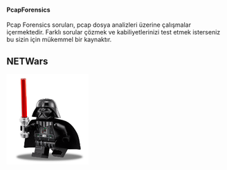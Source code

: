 #### PcapForensics

Pcap Forensics soruları, pcap dosya analizleri üzerine çalışmalar içermektedir.
Farklı sorular çözmek ve kabiliyetlerinizi test etmek isterseniz bu sizin için
mükemmel bir kaynaktır.


## NETWars

<img src="netwars.png" width="190" height="210" />
